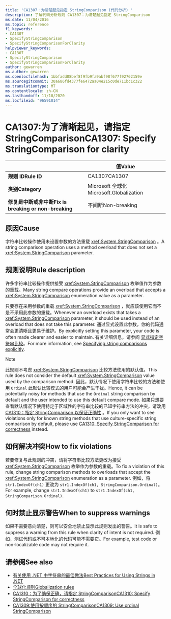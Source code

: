 ```yaml
---
title: 'CA1307：为清楚起见指定 StringComparison (代码分析) '
description: 了解代码分析规则 CA1307：为清楚起见指定 StringComparison
ms.date: 11/04/2016
ms.topic: reference
f1_keywords:
- CA1307
- SpecifyStringComparison
- SpecifyStringComparisonForClarity
helpviewer_keywords:
- CA1307
- SpecifyStringComparison
- SpecifyStringComparisonForClarity
author: gewarren
ms.author: gewarren
ms.openlocfilehash: 1bbfadd08bef8f9fb9fa9abf98f677f92762159e
ms.sourcegitcommit: 30a686fd4377fe6472aa04e215c0de711bc1c322
ms.translationtype: MT
ms.contentlocale: zh-CN
ms.lasthandoff: 11/10/2020
ms.locfileid: "96591014"
---
```

# <a name="ca1307-specify-stringcomparison-for-clarity"></a><span data-ttu-id="2cf81-103">CA1307:为了清晰起见，请指定 StringComparison</span><span class="sxs-lookup"><span data-stu-id="2cf81-103">CA1307: Specify StringComparison for clarity</span></span>

| | <span data-ttu-id="2cf81-104">值</span><span class="sxs-lookup"><span data-stu-id="2cf81-104">Value</span></span> |
|-|-|
| <span data-ttu-id="2cf81-105">**规则 ID**</span><span class="sxs-lookup"><span data-stu-id="2cf81-105">**Rule ID**</span></span> |<span data-ttu-id="2cf81-106">CA1307</span><span class="sxs-lookup"><span data-stu-id="2cf81-106">CA1307</span></span>|
| <span data-ttu-id="2cf81-107">**类别**</span><span class="sxs-lookup"><span data-stu-id="2cf81-107">**Category**</span></span> |<span data-ttu-id="2cf81-108">Microsoft 全球化</span><span class="sxs-lookup"><span data-stu-id="2cf81-108">Microsoft.Globalization</span></span>|
| <span data-ttu-id="2cf81-109">**修复是中断或非中断**</span><span class="sxs-lookup"><span data-stu-id="2cf81-109">**Fix is breaking or non-breaking**</span></span> |<span data-ttu-id="2cf81-110">不间断</span><span class="sxs-lookup"><span data-stu-id="2cf81-110">Non-breaking</span></span>|

## <a name="cause"></a><span data-ttu-id="2cf81-111">原因</span><span class="sxs-lookup"><span data-stu-id="2cf81-111">Cause</span></span>

<span data-ttu-id="2cf81-112">字符串比较操作使用未设置参数的方法重载 <xref:System.StringComparison> 。</span><span class="sxs-lookup"><span data-stu-id="2cf81-112">A string comparison operation uses a method overload that does not set a <xref:System.StringComparison> parameter.</span></span>

## <a name="rule-description"></a><span data-ttu-id="2cf81-113">规则说明</span><span class="sxs-lookup"><span data-stu-id="2cf81-113">Rule description</span></span>

<span data-ttu-id="2cf81-114">许多字符串比较操作提供接受 <xref:System.StringComparison> 枚举值作为参数的重载。</span><span class="sxs-lookup"><span data-stu-id="2cf81-114">Many string compare operations provide an overload that accepts a <xref:System.StringComparison> enumeration value as a parameter.</span></span>

<span data-ttu-id="2cf81-115">只要存在采用参数的重载 <xref:System.StringComparison> ，就应该使用它而不是不采用此参数的重载。</span><span class="sxs-lookup"><span data-stu-id="2cf81-115">Whenever an overload exists that takes a <xref:System.StringComparison> parameter, it should be used instead of an overload that does not take this parameter.</span></span> <span data-ttu-id="2cf81-116">通过显式设置此参数，你的代码通常会更清晰且更易于维护。</span><span class="sxs-lookup"><span data-stu-id="2cf81-116">By explicitly setting this parameter, your code is often made clearer and easier to maintain.</span></span> <span data-ttu-id="2cf81-117">有关详细信息，请参阅 [显式指定字符串比较](../../../standard/base-types/best-practices-strings.md#specifying-string-comparisons-explicitly)。</span><span class="sxs-lookup"><span data-stu-id="2cf81-117">For more information, see [Specifying string comparisons explicitly](../../../standard/base-types/best-practices-strings.md#specifying-string-comparisons-explicitly).</span></span>

> [!NOTE]
> <span data-ttu-id="2cf81-118">此规则不考虑 <xref:System.StringComparison> 比较方法使用的默认值。</span><span class="sxs-lookup"><span data-stu-id="2cf81-118">This rule does not consider the default <xref:System.StringComparison> value used by the comparison method.</span></span> <span data-ttu-id="2cf81-119">因此，默认情况下使用字符串比较的方法和使用 `Ordinal` 此默认比较模式的用户可能会产生干扰。</span><span class="sxs-lookup"><span data-stu-id="2cf81-119">Hence, it can be potentially noisy for methods that use the `Ordinal` string comparison by default and the user intended to use this default compare mode.</span></span>
> <span data-ttu-id="2cf81-120">如果只想要查看默认情况下使用特定于区域性的字符串比较的已知字符串方法的冲突，请改用 [CA1310：指定 StringComparison 以保证正确性](ca1310.md) 。</span><span class="sxs-lookup"><span data-stu-id="2cf81-120">If you only want to see violations only for known string methods that use culture-specific string comparison by default, please use [CA1310: Specify StringComparison for correctness](ca1310.md) instead.</span></span>

## <a name="how-to-fix-violations"></a><span data-ttu-id="2cf81-121">如何解决冲突</span><span class="sxs-lookup"><span data-stu-id="2cf81-121">How to fix violations</span></span>

<span data-ttu-id="2cf81-122">若要修复与此规则的冲突，请将字符串比较方法更改为接受 <xref:System.StringComparison> 枚举作为参数的重载。</span><span class="sxs-lookup"><span data-stu-id="2cf81-122">To fix a violation of this rule, change string comparison methods to overloads that accept the <xref:System.StringComparison> enumeration as a parameter.</span></span> <span data-ttu-id="2cf81-123">例如，将 `str1.IndexOf(ch1)` 更改为 `str1.IndexOf(ch1, StringComparison.Ordinal)`。</span><span class="sxs-lookup"><span data-stu-id="2cf81-123">For example, change `str1.IndexOf(ch1)` to `str1.IndexOf(ch1, StringComparison.Ordinal)`.</span></span>

## <a name="when-to-suppress-warnings"></a><span data-ttu-id="2cf81-124">何时禁止显示警告</span><span class="sxs-lookup"><span data-stu-id="2cf81-124">When to suppress warnings</span></span>

<span data-ttu-id="2cf81-125">如果不需要意向清楚，则可以安全地禁止显示此规则发出的警告。</span><span class="sxs-lookup"><span data-stu-id="2cf81-125">It is safe to suppress a warning from this rule when clarity of intent is not required.</span></span> <span data-ttu-id="2cf81-126">例如，测试代码或不可本地化的代码可能不需要它。</span><span class="sxs-lookup"><span data-stu-id="2cf81-126">For example, test code or non-localizable code may not require it.</span></span>

## <a name="see-also"></a><span data-ttu-id="2cf81-127">请参阅</span><span class="sxs-lookup"><span data-stu-id="2cf81-127">See also</span></span>

- [<span data-ttu-id="2cf81-128">有关使用 .NET 中字符串的最佳做法</span><span class="sxs-lookup"><span data-stu-id="2cf81-128">Best Practices for Using Strings in .NET</span></span>](../../../standard/base-types/best-practices-strings.md)
- [<span data-ttu-id="2cf81-129">全球化规则</span><span class="sxs-lookup"><span data-stu-id="2cf81-129">Globalization rules</span></span>](globalization-warnings.md)
- [<span data-ttu-id="2cf81-130">CA1310：为了确保正确，请指定 StringComparison</span><span class="sxs-lookup"><span data-stu-id="2cf81-130">CA1310: Specify StringComparison for correctness</span></span>](ca1310.md)
- [<span data-ttu-id="2cf81-131">CA1309:使用按顺序的 StringComparison</span><span class="sxs-lookup"><span data-stu-id="2cf81-131">CA1309: Use ordinal StringComparison</span></span>](ca1309.md)
